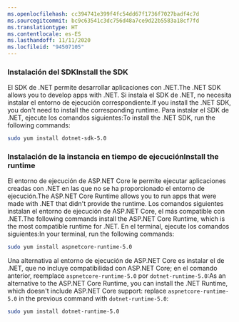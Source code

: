 ```yaml
---
ms.openlocfilehash: cc394741e399f4fc54dd67f1736f7027badf4c7d
ms.sourcegitcommit: bc9c63541c3dc756d48a7ce9d22b5583a18cf7fd
ms.translationtype: HT
ms.contentlocale: es-ES
ms.lasthandoff: 11/11/2020
ms.locfileid: "94507105"
---
```


### <a name="install-the-sdk"></a><span data-ttu-id="f97f0-101">Instalación del SDK</span><span class="sxs-lookup"><span data-stu-id="f97f0-101">Install the SDK</span></span>

<span data-ttu-id="f97f0-102">El SDK de .NET permite desarrollar aplicaciones con .NET.</span><span class="sxs-lookup"><span data-stu-id="f97f0-102">The .NET SDK allows you to develop apps with .NET.</span></span> <span data-ttu-id="f97f0-103">Si instala el SDK de .NET, no necesita instalar el entorno de ejecución correspondiente.</span><span class="sxs-lookup"><span data-stu-id="f97f0-103">If you install the .NET SDK, you don't need to install the corresponding runtime.</span></span> <span data-ttu-id="f97f0-104">Para instalar el SDK de .NET, ejecute los comandos siguientes:</span><span class="sxs-lookup"><span data-stu-id="f97f0-104">To install the .NET SDK, run the following commands:</span></span>

```bash
sudo yum install dotnet-sdk-5.0
```

### <a name="install-the-runtime"></a><span data-ttu-id="f97f0-105">Instalación de la instancia en tiempo de ejecución</span><span class="sxs-lookup"><span data-stu-id="f97f0-105">Install the runtime</span></span>

<span data-ttu-id="f97f0-106">El entorno de ejecución de ASP.NET Core le permite ejecutar aplicaciones creadas con .NET en las que no se ha proporcionado el entorno de ejecución.</span><span class="sxs-lookup"><span data-stu-id="f97f0-106">The ASP.NET Core Runtime allows you to run apps that were made with .NET that didn't provide the runtime.</span></span> <span data-ttu-id="f97f0-107">Los comandos siguientes instalan el entorno de ejecución de ASP.NET Core, el más compatible con .NET.</span><span class="sxs-lookup"><span data-stu-id="f97f0-107">The following commands install the ASP.NET Core Runtime, which is the most compatible runtime for .NET.</span></span> <span data-ttu-id="f97f0-108">En el terminal, ejecute los comandos siguientes:</span><span class="sxs-lookup"><span data-stu-id="f97f0-108">In your terminal, run the following commands:</span></span>

```bash
sudo yum install aspnetcore-runtime-5.0
```

<span data-ttu-id="f97f0-109">Una alternativa al entorno de ejecución de ASP.NET Core es instalar el de .NET, que no incluye compatibilidad con ASP.NET Core; en el comando anterior, reemplace `aspnetcore-runtime-5.0` por `dotnet-runtime-5.0`:</span><span class="sxs-lookup"><span data-stu-id="f97f0-109">As an alternative to the ASP.NET Core Runtime, you can install the .NET Runtime, which doesn't include ASP.NET Core support: replace `aspnetcore-runtime-5.0` in the previous command with `dotnet-runtime-5.0`:</span></span>

```bash
sudo yum install dotnet-runtime-5.0
```
